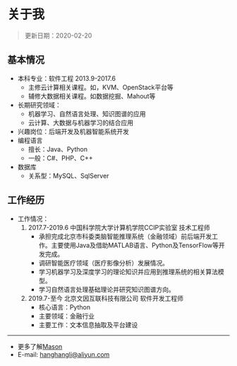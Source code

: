 # 关于我
> 更新日期：2020-02-20
## 基本情况
- 本科专业：软件工程  2013.9-2017.6
    + 主修云计算相关课程。如，KVM、OpenStack平台等
    + 辅修大数据相关课程。如数据挖掘、Mahout等
- 长期研究领域：
    + 机器学习、自然语言处理、知识图谱的应用
    + 云计算、大数据与机器学习的结合应用
- 兴趣岗位：后端开发及机器智能系统开发
- 编程语言
    + 擅长：Java、Python
    + 一般：C#、PHP、C++
- 数据库
    + 关系型：MySQL、SqlServer

## 工作经历
- 工作情况：
    1. 2017.7-2019.6 中国科学院大学计算机学院CCIP实验室 技术工程师
        + 承担完成北京市科委类脑智能推理系统（金融领域）前后端开发工作。主要使用Java及借助MATLAB语言、Python及TensorFlow等开发完成。
        + 调研智能医疗领域（医疗影像分析）发展情况。
        + 学习机器学习及深度学习的理论知识并应用到推理系统的相关算法模型。
        + 学习自然语言处理基础理论并研究知识图谱方向。
    2. 2019.7-至今 北京文因互联科技有限公司  软件开发工程师
        + 核心语言：Python
        + 主要领域：金融行业
        + 主要工作：文本信息抽取及平台建设

---
- 更多了解[Mason](https://lihanghang.top/)
- E-mail: hanghangli@aliyun.com
